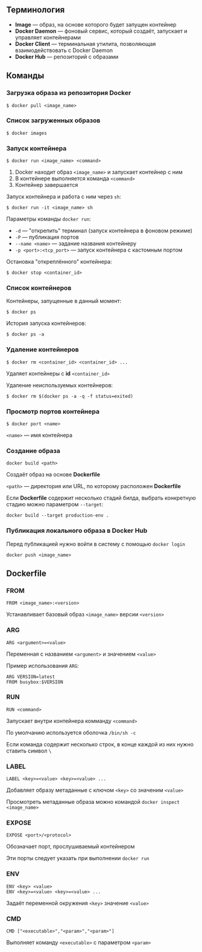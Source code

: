 ## Терминология
* **Image** — образ, на основе которого будет запущен контейнер
* **Docker Daemon** — фоновый сервис, который создаёт, запускает и управляет контейнерами
* **Docker Client** — терминальная утилита, позволяющая взаимодействовать с Docker Daemon
* **Docker Hub** — репозиторий с образами

## Команды
### Загрузка образа из репозитория Docker
```
$ docker pull <image_name>
```

### Список загруженных образов
```
$ docker images
```

### Запуск контейнера
```
$ docker run <image_name> <command>
```
1. Docker находит образ `<image_name>` и запускает контейнер с ним
2. В контейнере выполняется команда `<command>`
3. Контейнер завершается

Запуск контейнера и работа с ним через `sh`:
```
$ docker run -it <image_name> sh
```
Параметры команды `docker run`:
* `-d` — "открепить" терминал (запуск контейнера в фоновом режиме)
* `-P` — публикация портов
* `--name <name>` — задание названия контейнеру
* `-p <port>:<tcp_port>` — запуск контейнера с кастомным портом

Остановка "откреплённого" контейнера:
```
$ docker stop <container_id>
```

### Список контейнеров
Контейнеры, запущенные в данный момент:
```
$ docker ps
```
История запуска контейнеров:
```
$ docker ps -a
```

### Удаление контейнеров
```
$ docker rm <container_id> <container_id> ...
```
Удаляет контейнеры с **id** `<container_id>`

Удаление неиспользуемых контейнеров:
```
$ docker rm $(docker ps -a -q -f status=exited)
```

### Просмотр портов контейнера
```
$ docker port <name>
```
`<name>` — имя контейнера

### Создание образа
```
docker build <path>
```
Создаёт образ на основе **Dockerfile**

`<path>` — директория или URL, по которому расположен **Dockerfile**

Если **Dockerfile** содержит несколько стадий билда, выбрать конкретную стадию можно параметром `--target`:
```
docker build --target production-env .
```

### Публикация локального образа в Docker Hub
Перед публикацией нужно войти в систему с помощью `docker login`
```
docker push <image_name>
```

## Dockerfile
### FROM
```
FROM <image_name>:<version>
```
Устанавливает базовый образ `<image_name>` версии `<version>`
### ARG
```
ARG <argument>=<value>
```
Переменная с названием `<argument>` и значением `<value>`

Пример использования `ARG`:
```
ARG VERSION=latest
FROM busybox:$VERSION
```
### RUN
```
RUN <command>
```
Запускает внутри контейнера комманду `<command>`

По умолчанию используется оболочка `/bin/sh -c`

Если команда содержит несколько строк, в конце каждой из них нужно ставить символ `\`
### LABEL
```
LABEL <key>=<value> <key>=<value> ...
```
Добавляет образу метаданные с ключом `<key>` со значеним `<value>`

Просмотреть метаданные образа можно командой `docker inspect <image_name>`
### EXPOSE
```
EXPOSE <port>/<protocol>
```
Обозначает порт, прослушиваемый контейнером

Эти порты следует указать при выполнении `docker run`
### ENV
```
ENV <key> <value>
ENV <key>=<value> <key>=<value> ...
```
Задаёт переменной окружения `<key>` значение `<value>`
### CMD
```
CMD ["<executable>","<param>","<param>"]
```
Выполняет команду `<executable>`  с параметром `<param>`









